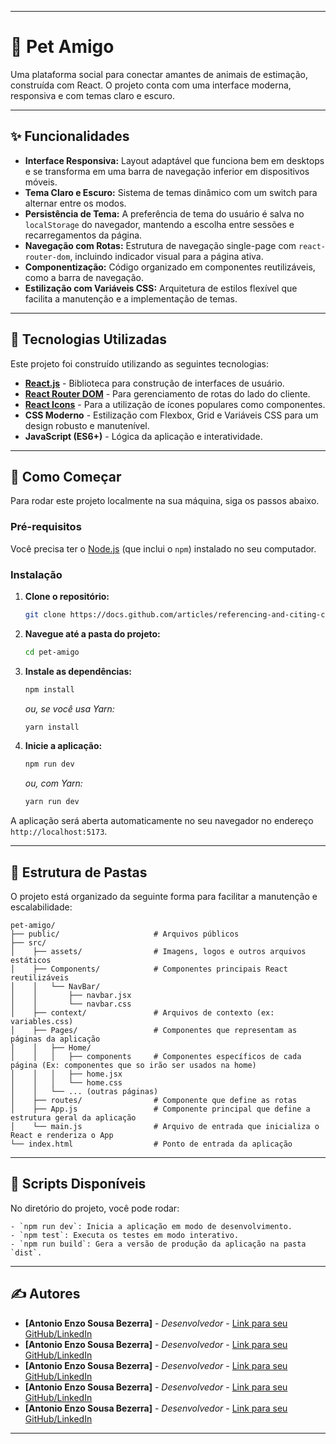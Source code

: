-----

# 🐾 Pet Amigo

Uma plataforma social para conectar amantes de animais de estimação, construída com React. O projeto conta com uma interface moderna, responsiva e com temas claro e escuro.

-----

## ✨ Funcionalidades

  - **Interface Responsiva:** Layout adaptável que funciona bem em desktops e se transforma em uma barra de navegação inferior em dispositivos móveis.
  - **Tema Claro e Escuro:** Sistema de temas dinâmico com um switch para alternar entre os modos.
  - **Persistência de Tema:** A preferência de tema do usuário é salva no `localStorage` do navegador, mantendo a escolha entre sessões e recarregamentos da página.
  - **Navegação com Rotas:** Estrutura de navegação single-page com `react-router-dom`, incluindo indicador visual para a página ativa.
  - **Componentização:** Código organizado em componentes reutilizáveis, como a barra de navegação.
  - **Estilização com Variáveis CSS:** Arquitetura de estilos flexível que facilita a manutenção e a implementação de temas.

-----

## 🚀 Tecnologias Utilizadas

Este projeto foi construído utilizando as seguintes tecnologias:

  - [**React.js**](https://reactjs.org/) - Biblioteca para construção de interfaces de usuário.
  - [**React Router DOM**](https://reactrouter.com/) - Para gerenciamento de rotas do lado do cliente.
  - [**React Icons**](https://react-icons.github.io/react-icons/) - Para a utilização de ícones populares como componentes.
  - **CSS Moderno** - Estilização com Flexbox, Grid e Variáveis CSS para um design robusto e manutenível.
  - **JavaScript (ES6+)** - Lógica da aplicação e interatividade.

-----

## 🏁 Como Começar

Para rodar este projeto localmente na sua máquina, siga os passos abaixo.

### Pré-requisitos

Você precisa ter o [Node.js](https://nodejs.org/) (que inclui o `npm`) instalado no seu computador.

### Instalação

1.  **Clone o repositório:**

    ```bash
    git clone https://docs.github.com/articles/referencing-and-citing-content
    ```

2.  **Navegue até a pasta do projeto:**

    ```bash
    cd pet-amigo 
    ```

3.  **Instale as dependências:**

    ```bash
    npm install
    ```

    *ou, se você usa Yarn:*

    ```bash
    yarn install
    ```

4.  **Inicie a aplicação:**

    ```bash
    npm run dev
    ```

    *ou, com Yarn:*

    ```bash
    yarn run dev
    ```

A aplicação será aberta automaticamente no seu navegador no endereço `http://localhost:5173`.

-----

## 📁 Estrutura de Pastas

O projeto está organizado da seguinte forma para facilitar a manutenção e escalabilidade:

```
pet-amigo/
├── public/                     # Arquivos públicos
├── src/
│    ├── assets/                # Imagens, logos e outros arquivos estáticos
│    ├── Components/            # Componentes principais React reutilizáveis
│    │   └── NavBar/
│    │       ├── navbar.jsx
│    │       └── navbar.css
│    ├── context/               # Arquivos de contexto (ex: variables.css)
│    ├── Pages/                 # Componentes que representam as páginas da aplicação
│    │   ├── Home/
│    │   │   ├── components     # Componentes específicos de cada página (Ex: componentes que so irão ser usados na home) 
│    │   │   ├── home.jsx
│    │   │   └── home.css
│    │   └── ... (outras páginas)
│    ├── routes/                # Componente que define as rotas
│    ├── App.js                 # Componente principal que define a estrutura geral da aplicação
│    └── main.js                # Arquivo de entrada que inicializa o React e renderiza o App
└── index.html                  # Ponto de entrada da aplicação
```

-----

## 📜 Scripts Disponíveis

No diretório do projeto, você pode rodar:

    - `npm run dev`: Inicia a aplicação em modo de desenvolvimento.
    - `npm test`: Executa os testes em modo interativo.
    - `npm run build`: Gera a versão de produção da aplicação na pasta `dist`.

-----


## ✍️ Autores

  - **[Antonio Enzo Sousa Bezerra]** - *Desenvolvedor* - [Link para seu GitHub/LinkedIn](https://www.google.com/search?q=URL_DO_SEU_PERFIL)
  - **[Antonio Enzo Sousa Bezerra]** - *Desenvolvedor* - [Link para seu GitHub/LinkedIn](https://www.google.com/search?q=URL_DO_SEU_PERFIL)
  - **[Antonio Enzo Sousa Bezerra]** - *Desenvolvedor* - [Link para seu GitHub/LinkedIn](https://www.google.com/search?q=URL_DO_SEU_PERFIL)
  - **[Antonio Enzo Sousa Bezerra]** - *Desenvolvedor* - [Link para seu GitHub/LinkedIn](https://www.google.com/search?q=URL_DO_SEU_PERFIL)
  - **[Antonio Enzo Sousa Bezerra]** - *Desenvolvedor* - [Link para seu GitHub/LinkedIn](https://www.google.com/search?q=URL_DO_SEU_PERFIL)


-----
